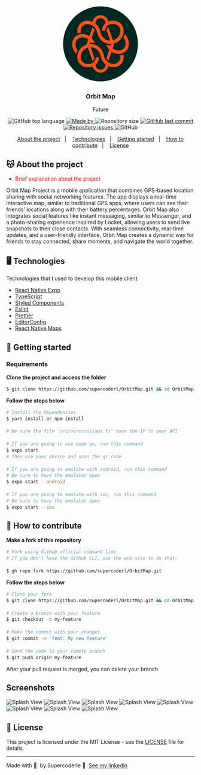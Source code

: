 <h1 align="center">
	<img alt="Logo" src="./assets/images/favicon.png" width="200px" />
</h1>

<h3 align="center">
  Orbit Map
</h3>

<p align="center">Future</p>

<p align="center">
  <img alt="GitHub top language" src="https://img.shields.io/github/languages/top/EliasGcf/readme-template">

  <a href="https://www.linkedin.com/in/eliasgcf/">
    <img alt="Made by" src="https://img.shields.io/badge/made%20by-Elias%20Gabriel-gree">
  </a>
  
  <img alt="Repository size" src="https://img.shields.io/github/repo-size/EliasGcf/readme-template">
  
  <a href="https://github.com/EliasGcf/readme-template/commits/master">
    <img alt="GitHub last commit" src="https://img.shields.io/github/last-commit/EliasGcf/readme-template">
  </a>
  
  <a href="https://github.com/EliasGcf/readme-template/issues">
    <img alt="Repository issues" src="https://img.shields.io/github/issues/EliasGcf/readme-template">
  </a>
  
  <img alt="GitHub" src="https://img.shields.io/github/license/EliasGcf/readme-template">
</p>

<p align="center">
  <a href="#-about-the-project">About the project</a>&nbsp;&nbsp;&nbsp;|&nbsp;&nbsp;&nbsp;
  <a href="#-technologies">Technologies</a>&nbsp;&nbsp;&nbsp;|&nbsp;&nbsp;&nbsp;
  <a href="#-getting-started">Getting started</a>&nbsp;&nbsp;&nbsp;|&nbsp;&nbsp;&nbsp;
  <a href="#-how-to-contribute">How to contribute</a>&nbsp;&nbsp;&nbsp;|&nbsp;&nbsp;&nbsp;
  <a href="#-license">License</a>
</p>

## 😽 About the project

- <p style="color: red;">Brief explanation about the project</p>

Orbit Map Project is a mobile application that combines GPS-based location sharing with social networking features. The app displays a real-time interactive map, similar to traditional GPS apps, where users can see their friends’ locations along with their battery percentages. Orbit Map also integrates social features like instant messaging, similar to Messenger, and a photo-sharing experience inspired by Locket, allowing users to send live snapshots to their close contacts. With seamless connectivity, real-time updates, and a user-friendly interface, Orbit Map creates a dynamic way for friends to stay connected, share moments, and navigate the world together.

## 🖥 Technologies

Technologies that I used to develop this mobile client:

- [React Native Expo](https://expo.dev)
- [TypeScript](https://www.typescriptlang.org/)
- [Styled Components](https://styled-components.com/)
- [Eslint](https://eslint.org/)
- [Prettier](https://prettier.io/)
- [EditorConfig](https://editorconfig.org/)
- [React Native Maps](https://github.com/react-native-maps/react-native-maps)

## 👾 Getting started

### Requirements

**Clone the project and access the folder**

```bash
$ git clone https://github.com/supercoderl/OrbitMap.git && cd OrbitMap
```

**Follow the steps below**

```bash
# Install the dependencies
$ yarn install or npm install

# Be sure the file 'src/services/api.ts' have the IP to your API

# If you are going to use expo go, run this command
$ expo start
# Then use your device and scan the qr code

# If you are going to emulate with android, run this command
# Be sure to have the emulator open
$ expo start --android

# If you are going to emulate with ios, run this command
# Be sure to have the emulator open
$ expo start --ios
```

## 🤔 How to contribute

**Make a fork of this repository**

```bash
# Fork using GitHub official command line
# If you don't have the GitHub CLI, use the web site to do that.

$ gh repo fork https://github.com/supercoderl/OrbitMap.git
```

**Follow the steps below**

```bash
# Clone your fork
$ git clone https://github.com/supercoderl/OrbitMap.git && cd OrbitMap

# Create a branch with your feature
$ git checkout -b my-feature

# Make the commit with your changes
$ git commit -m 'feat: My new feature'

# Send the code to your remote branch
$ git push origin my-feature
```

After your pull request is merged, you can delete your branch

## Screenshots

<p>
<img src="./assets/images/screenshots/screen1" alt="Splash View" width="200">
<img src="./assets/images/screenshots/screen2" alt="Splash View" width="200">
<img src="./assets/images/screenshots/screen3" alt="Splash View" width="200">
<img src="./assets/images/screenshots/screen4" alt="Splash View" width="200">
<img src="./assets/images/screenshots/screen5" alt="Splash View" width="200">
<img src="./assets/images/screenshots/screen6" alt="Splash View" width="200">
<img src="./assets/images/screenshots/screen7" alt="Splash View" width="200">
<img src="./assets/images/screenshots/screen8" alt="Splash View" width="200">
</p>

## 📝 License

This project is licensed under the MIT License - see the [LICENSE](LICENSE) file for details.

---

Made with 💜 &nbsp;by Supercoderle 👋 &nbsp;[See my linkedin](https://www.linkedin.com/in/supercoderle)
